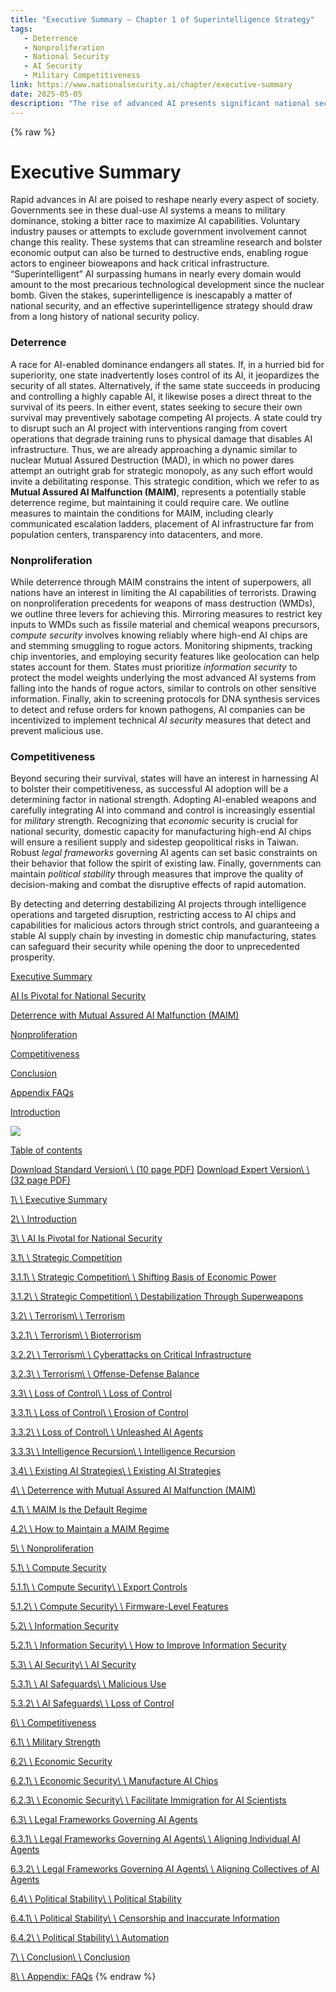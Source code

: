 ```yaml
---
title: "Executive Summary — Chapter 1 of Superintelligence Strategy"
tags:
   - Deterrence
   - Nonproliferation
   - National Security
   - AI Security
   - Military Competitiveness
link: https://www.nationalsecurity.ai/chapter/executive-summary
date: 2025-05-05
description: "The rise of advanced AI presents significant national security challenges, comparable to nuclear proliferation. This necessitates a framework of Mutual Assured AI Malfunction (MAIM) for deterrence among states, mirroring nuclear deterrence strategies. To prevent rogue actors from leveraging AI, concepts such as compute security, information security, and AI-specific safeguards are critical. States must also enhance their competitive edge through military adoption of AI, robust domestic chip manufacturing, and legal frameworks for AI governance. The interplay between AI development and security necessitates careful management to prevent destabilization and promote prosperity."
---
```

{% raw %}

# Executive Summary

Rapid advances in AI are poised to reshape nearly every aspect of society. Governments see in these dual-use AI systems a means to military dominance, stoking a bitter race to maximize AI capabilities. Voluntary industry pauses or attempts to exclude government involvement cannot change this reality. These systems that can streamline research and bolster economic output can also be turned to destructive ends, enabling rogue actors to engineer bioweapons and hack critical infrastructure. “Superintelligent” AI surpassing humans in nearly every domain would amount to the most precarious technological development since the nuclear bomb. Given the stakes, superintelligence is inescapably a matter of national security, and an effective superintelligence strategy should draw from a long history of national security policy.

### Deterrence

A race for AI-enabled dominance endangers all states. If, in a hurried bid for superiority, one state inadvertently loses control of its AI, it jeopardizes the security of all states. Alternatively, if the same state succeeds in producing and controlling a highly capable AI, it likewise poses a direct threat to the survival of its peers. In either event, states seeking to secure their own survival may preventively sabotage competing AI projects. A state could try to disrupt such an AI project with interventions ranging from covert operations that degrade training runs to physical damage that disables AI infrastructure. Thus, we are already approaching a dynamic similar to nuclear Mutual Assured Destruction (MAD), in which no power dares attempt an outright grab for strategic monopoly, as any such effort would invite a debilitating response. This strategic condition, which we refer to as **Mutual Assured AI Malfunction (MAIM)**, represents a potentially stable deterrence regime, but maintaining it could require care. We outline measures to maintain the conditions for MAIM, including clearly communicated escalation ladders, placement of AI infrastructure far from population centers, transparency into datacenters, and more.

### Nonproliferation

While deterrence through MAIM constrains the intent of superpowers, all nations have an interest in limiting the AI capabilities of terrorists. Drawing on nonproliferation precedents for weapons of mass destruction (WMDs), we outline three levers for achieving this. Mirroring measures to restrict key inputs to WMDs such as fissile material and chemical weapons precursors, _compute security_ involves knowing reliably where high-end AI chips are and stemming smuggling to rogue actors. Monitoring shipments, tracking chip inventories, and employing security features like geolocation can help states account for them. States must prioritize _information security_ to protect the model weights underlying the most advanced AI systems from falling into the hands of rogue actors, similar to controls on other sensitive information. Finally, akin to screening protocols for DNA synthesis services to detect and refuse orders for known pathogens, AI companies can be incentivized to implement technical _AI security_ measures that detect and prevent malicious use.

### Competitiveness

Beyond securing their survival, states will have an interest in harnessing AI to bolster their competitiveness, as successful AI adoption will be a determining factor in national strength. Adopting AI-enabled weapons and carefully integrating AI into command and control is increasingly essential for _military_ strength. Recognizing that _economic_ security is crucial for national security, domestic capacity for manufacturing high-end AI chips will ensure a resilient supply and sidestep geopolitical risks in Taiwan. Robust _legal frameworks_ governing AI agents can set basic constraints on their behavior that follow the spirit of existing law. Finally, governments can maintain _political stability_ through measures that improve the quality of decision-making and combat the disruptive effects of rapid automation.

By detecting and deterring destabilizing AI projects through intelligence operations and targeted disruption, restricting access to AI chips and capabilities for malicious actors through strict controls, and guaranteeing a stable AI supply chain by investing in domestic chip manufacturing, states can safeguard their security while opening the door to unprecedented prosperity.

[Executive Summary](https://www.nationalsecurity.ai/chapter/executive-summary)

[AI Is Pivotal for National Security](https://www.nationalsecurity.ai/chapter/ai-is-pivotal-for-national-security)

[Deterrence with Mutual Assured AI Malfunction (MAIM)](https://www.nationalsecurity.ai/chapter/deterrence-with-mutual-assured-ai-malfunction-maim)

[Nonproliferation](https://www.nationalsecurity.ai/chapter/nonproliferation)

[Competitiveness](https://www.nationalsecurity.ai/chapter/competitiveness)

[Conclusion](https://www.nationalsecurity.ai/chapter/conclusion)

[Appendix FAQs](https://www.nationalsecurity.ai/chapter/appendix)

[Introduction](https://www.nationalsecurity.ai/chapter/introduction)

[![](https://cdn.prod.website-files.com/6747c60014d14fc1cba63bde/679d4ad9c7357fc376876ffb_superintelligence%20strategy.svg)](https://www.nationalsecurity.ai/)

[Table of contents](https://www.nationalsecurity.ai/table-of-contents)

[Download Standard Version\\
\\
(10 page PDF)](https://drive.google.com/file/d/1wLcGgLOTVNsVVbgS5lPHOnqOQtNT8Z5j/view) [Download Expert Version\\
\\
(32 page PDF)](https://drive.google.com/file/d/1JVPc3ObMP1L2a53T5LA1xxKXM6DAwEiC/view)

[1\\
\\
Executive Summary](https://www.nationalsecurity.ai/chapter/executive-summary)

[2\\
\\
Introduction](https://www.nationalsecurity.ai/chapter/introduction)

[3\\
\\
AI Is Pivotal for National Security](https://www.nationalsecurity.ai/chapter/ai-is-pivotal-for-national-security)

[3.1\\
\\
Strategic Competition](https://www.nationalsecurity.ai/chapter/ai-is-pivotal-for-national-security#strategic-competition)

[3.1.1\\
\\
Strategic Competition\\
\\
Shifting Basis of Economic Power](https://www.nationalsecurity.ai/chapter/ai-is-pivotal-for-national-security#shifting-basis-of-economic-power)

[3.1.2\\
\\
Strategic Competition\\
\\
Destabilization Through Superweapons](https://www.nationalsecurity.ai/chapter/ai-is-pivotal-for-national-security#destabilization-through-superweapons)

[3.2\\
\\
Terrorism\\
\\
Terrorism](https://www.nationalsecurity.ai/chapter/ai-is-pivotal-for-national-security#terrorism)

[3.2.1\\
\\
Terrorism\\
\\
Bioterrorism](https://www.nationalsecurity.ai/chapter/ai-is-pivotal-for-national-security#bioterrorism)

[3.2.2\\
\\
Terrorism\\
\\
Cyberattacks on Critical Infrastructure](https://www.nationalsecurity.ai/chapter/ai-is-pivotal-for-national-security#cyberattacks-on-critical-infrastructure)

[3.2.3\\
\\
Terrorism\\
\\
Offense-Defense Balance](https://www.nationalsecurity.ai/chapter/ai-is-pivotal-for-national-security#offense-defense-balance)

[3.3\\
\\
Loss of Control\\
\\
Loss of Control](https://www.nationalsecurity.ai/chapter/ai-is-pivotal-for-national-security#loss-of-control)

[3.3.1\\
\\
Loss of Control\\
\\
Erosion of Control](https://www.nationalsecurity.ai/chapter/ai-is-pivotal-for-national-security#erosion-of-control)

[3.3.2\\
\\
Loss of Control\\
\\
Unleashed AI Agents](https://www.nationalsecurity.ai/chapter/ai-is-pivotal-for-national-security#unleashed-ai-agents)

[3.3.3\\
\\
Intelligence Recursion\\
\\
Intelligence Recursion](https://www.nationalsecurity.ai/chapter/ai-is-pivotal-for-national-security#intelligence-recursion)

[3.4\\
\\
Existing AI Strategies\\
\\
Existing AI Strategies](https://www.nationalsecurity.ai/chapter/ai-is-pivotal-for-national-security#existing-ai-strategies)

[4\\
\\
Deterrence with Mutual Assured AI Malfunction (MAIM)](https://www.nationalsecurity.ai/chapter/deterrence-with-mutual-assured-ai-malfunction-maim)

[4.1\\
\\
MAIM Is the Default Regime](https://www.nationalsecurity.ai/chapter/deterrence-with-mutual-assured-ai-malfunction-maim#maim-is-the-default-regime)

[4.2\\
\\
How to Maintain a MAIM Regime](https://www.nationalsecurity.ai/chapter/deterrence-with-mutual-assured-ai-malfunction-maim#how-to-maintain-a-maim-regime)

[5\\
\\
Nonproliferation](https://www.nationalsecurity.ai/chapter/nonproliferation)

[5.1\\
\\
Compute Security](https://www.nationalsecurity.ai/chapter/nonproliferation#compute-security)

[5.1.1\\
\\
Compute Security\\
\\
Export Controls](https://www.nationalsecurity.ai/chapter/nonproliferation#export-controls)

[5.1.2\\
\\
Compute Security\\
\\
Firmware-Level Features](https://www.nationalsecurity.ai/chapter/nonproliferation#firmware-level-features)

[5.2\\
\\
Information Security](https://www.nationalsecurity.ai/chapter/nonproliferation#information-security)

[5.2.1\\
\\
Information Security\\
\\
How to Improve Information Security](https://www.nationalsecurity.ai/chapter/nonproliferation#how-to-improve-information-security)

[5.3\\
\\
AI Security\\
\\
AI Security](https://www.nationalsecurity.ai/chapter/nonproliferation#ai-security)

[5.3.1\\
\\
AI Safeguards\\
\\
Malicious Use](https://www.nationalsecurity.ai/chapter/nonproliferation#malicious-use)

[5.3.2\\
\\
AI Safeguards\\
\\
Loss of Control](https://www.nationalsecurity.ai/chapter/nonproliferation#loss-of-control-745a2)

[6\\
\\
Competitiveness](https://www.nationalsecurity.ai/chapter/competitiveness)

[6.1\\
\\
Military Strength](https://www.nationalsecurity.ai/chapter/competitiveness#military-strength)

[6.2\\
\\
Economic Security](https://www.nationalsecurity.ai/chapter/competitiveness#economic-security)

[6.2.1\\
\\
Economic Security\\
\\
Manufacture AI Chips](https://www.nationalsecurity.ai/chapter/competitiveness#manufacture-ai-chips)

[6.2.3\\
\\
Economic Security\\
\\
Facilitate Immigration for AI Scientists](https://www.nationalsecurity.ai/chapter/competitiveness#facilitate-immigration-for-ai-scientists)

[6.3\\
\\
Legal Frameworks Governing AI Agents](https://www.nationalsecurity.ai/chapter/competitiveness#legal-frameworks-governing-ai-agents)

[6.3.1\\
\\
Legal Frameworks Governing AI Agents\\
\\
Aligning Individual AI Agents](https://www.nationalsecurity.ai/chapter/competitiveness#aligning-individual-ai-agents)

[6.3.2\\
\\
Legal Frameworks Governing AI Agents\\
\\
Aligning Collectives of AI Agents](https://www.nationalsecurity.ai/chapter/competitiveness#aligning-collectives-of-ai-agents)

[6.4\\
\\
Political Stability\\
\\
Political Stability](https://www.nationalsecurity.ai/chapter/competitiveness#political-stability)

[6.4.1\\
\\
Political Stability\\
\\
Censorship and Inaccurate Information](https://www.nationalsecurity.ai/chapter/competitiveness#censorship-and-inaccurate-information)

[6.4.2\\
\\
Political Stability\\
\\
Automation](https://www.nationalsecurity.ai/chapter/competitiveness#automation)

[7\\
\\
Conclusion\\
\\
Conclusion](https://www.nationalsecurity.ai/chapter/conclusion)

[8\\
\\
Appendix: FAQs](https://www.nationalsecurity.ai/chapter/appendix)
{% endraw %}
